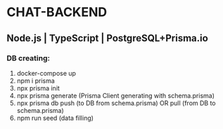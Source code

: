# CHAT-BACKEND
## Node.js | TypeScript | PostgreSQL+Prisma.io
### DB creating:
1) docker-compose up
2) npm i prisma
3) npx prisma init
4) npx prisma generate (Prisma Client generating with schema.prisma)
5) npx prisma db push (to DB from schema.prisma) OR pull (from DB to schema.prisma)
6) npm run seed (data filling)
